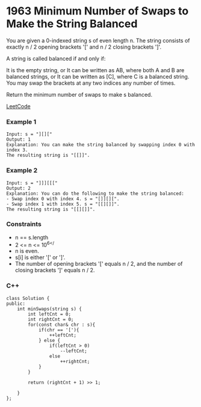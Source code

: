 # 1963 Minimum Number of Swaps to Make the String Balanced

You are given a 0-indexed string s of even length n. The string consists of exactly n / 2 opening brackets '[' and n / 2 closing brackets ']'.

A string is called balanced if and only if:

It is the empty string, or
It can be written as AB, where both A and B are balanced strings, or
It can be written as [C], where C is a balanced string.
You may swap the brackets at any two indices any number of times.

Return the minimum number of swaps to make s balanced.

[LeetCode](https://leetcode.cn/problems/minimum-number-of-swaps-to-make-the-string-balanced/description/)

### Example 1

```
Input: s = "][]["
Output: 1
Explanation: You can make the string balanced by swapping index 0 with index 3.
The resulting string is "[[]]".
```

### Example 2

```
Input: s = "]]][[["
Output: 2
Explanation: You can do the following to make the string balanced:
- Swap index 0 with index 4. s = "[]][][".
- Swap index 1 with index 5. s = "[[][]]".
The resulting string is "[[][]]".
```

### Constraints

* n == s.length
* 2 <= n <= 10<sup>6</<sup>
* n is even.
* s[i] is either '[' or ']'.
* The number of opening brackets '[' equals n / 2, and the number of closing brackets ']' equals n / 2.

### C++ 

```
class Solution {
public:
    int minSwaps(string s) {
        int leftCnt = 0;
        int rightCnt = 0;
        for(const char& chr : s){
            if(chr == '['){
                ++leftCnt;
            } else {
                if(leftCnt > 0)
                    --leftCnt;
                else
                    ++rightCnt;
            }
        }

        return (rightCnt + 1) >> 1; 
        
    }
};
```